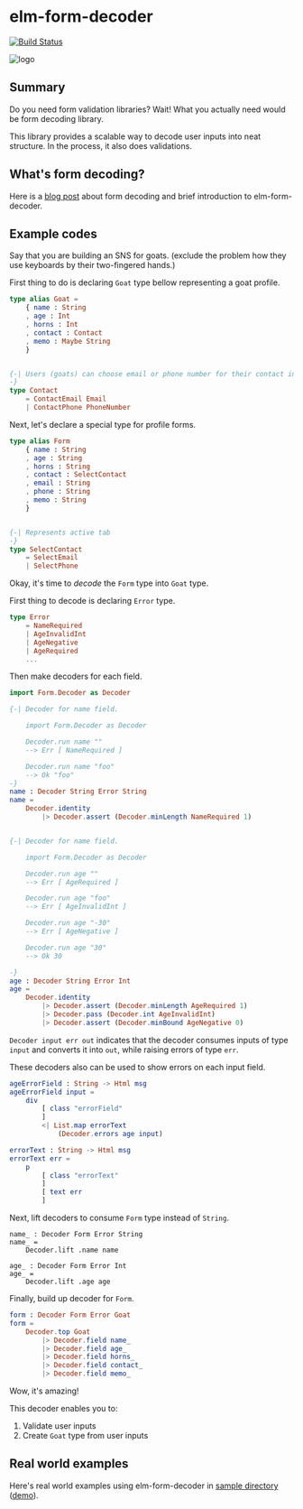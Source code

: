 # elm-form-decoder

[![Build Status](https://travis-ci.org/arowM/elm-form-decoder.svg?branch=master)](https://travis-ci.org/arowM/elm-form-decoder)

![logo](https://user-images.githubusercontent.com/1481749/56465716-251ebf00-643f-11e9-8c66-8d0de8953663.jpg)

## Summary

Do you need form validation libraries?
Wait! What you actually need would be form decoding library.

This library provides a scalable way to decode user inputs into neat structure.
In the process, it also does validations.

## What's form decoding?

Here is a [blog post](https://arow.info/posts/2019/form-decoding/) about form decoding and brief introduction to elm-form-decoder.

## Example codes

Say that you are building an SNS for goats.
(exclude the problem how they use keyboards by their two-fingered hands.)

First thing to do is declaring `Goat` type bellow representing a goat profile.

```elm
type alias Goat =
    { name : String
    , age : Int
    , horns : Int
    , contact : Contact
    , memo : Maybe String
    }


{-| Users (goats) can choose email or phone number for their contact info.
-}
type Contact
    = ContactEmail Email
    | ContactPhone PhoneNumber
```

Next, let's declare a special type for profile forms.

```elm
type alias Form
    { name : String
    , age : String
    , horns : String
    , contact : SelectContact
    , email : String
    , phone : String
    , memo : String
    }


{-| Represents active tab
-}
type SelectContact
    = SelectEmail
    | SelectPhone
```

Okay, it's time to _decode_ the `Form` type into `Goat` type.

First thing to decode is declaring `Error` type.

```elm
type Error
    = NameRequired
    | AgeInvalidInt
    | AgeNegative
    | AgeRequired
    ...
```

Then make decoders for each field.

```elm
import Form.Decoder as Decoder

{-| Decoder for name field.

    import Form.Decoder as Decoder

    Decoder.run name ""
    --> Err [ NameRequired ]

    Decoder.run name "foo"
    --> Ok "foo"
-}
name : Decoder String Error String
name =
    Decoder.identity
        |> Decoder.assert (Decoder.minLength NameRequired 1)


{-| Decoder for name field.

    import Form.Decoder as Decoder

    Decoder.run age ""
    --> Err [ AgeRequired ]

    Decoder.run age "foo"
    --> Err [ AgeInvalidInt ]

    Decoder.run age "-30"
    --> Err [ AgeNegative ]

    Decoder.run age "30"
    --> Ok 30

-}
age : Decoder String Error Int
age =
    Decoder.identity
        |> Decoder.assert (Decoder.minLength AgeRequired 1)
        |> Decoder.pass (Decoder.int AgeInvalidInt)
        |> Decoder.assert (Decoder.minBound AgeNegative 0)
```

`Decoder input err out` indicates that the decoder consumes inputs of type `input` and converts it into `out`, while raising errors of type `err`.

These decoders also can be used to show errors on each input field.

```elm
ageErrorField : String -> Html msg
ageErrorField input =
    div
        [ class "errorField"
        ]
        <| List.map errorText
            (Decoder.errors age input)

errorText : String -> Html msg
errorText err =
    p
        [ class "errorText"
        ]
        [ text err
        ]
```

Next, lift decoders to consume `Form` type instead of `String`.

```
name_ : Decoder Form Error String
name_ =
    Decoder.lift .name name

age_ : Decoder Form Error Int
age_ =
    Decoder.lift .age age
```

Finally, build up decoder for `Form`.

```elm
form : Decoder Form Error Goat
form =
    Decoder.top Goat
        |> Decoder.field name_
        |> Decoder.field age_
        |> Decoder.field horns_
        |> Decoder.field contact_
        |> Decoder.field memo_
```

Wow, it's amazing!

This decoder enables you to:

1. Validate user inputs
2. Create `Goat` type from user inputs

## Real world examples

Here's real world examples using elm-form-decoder in [sample directory](https://github.com/arowM/elm-form-decoder/tree/master/sample) ([demo](https://arowm.github.io/elm-form-decoder/)).
